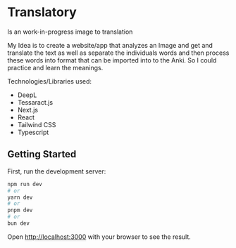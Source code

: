 

# Translatory 

Is an work-in-progress image to translation 

My Idea is to create a website/app that analyzes an Image and get and translate the text as well as separate the individuals words
and then process these words into format that can be imported into to the Anki. So I could practice and learn the meanings. 


Technologies/Libraries used: 
 - DeepL
 - Tessaract.js 
 - Next.js 
 - React
 - Tailwind CSS 
 - Typescript 


## Getting Started

First, run the development server:

```bash
npm run dev
# or
yarn dev
# or
pnpm dev
# or
bun dev
```

Open [http://localhost:3000](http://localhost:3000) with your browser to see the result.

